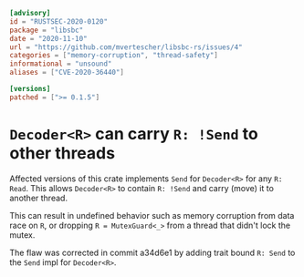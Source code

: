 ```toml
[advisory]
id = "RUSTSEC-2020-0120"
package = "libsbc"
date = "2020-11-10"
url = "https://github.com/mvertescher/libsbc-rs/issues/4"
categories = ["memory-corruption", "thread-safety"]
informational = "unsound"
aliases = ["CVE-2020-36440"]

[versions]
patched = [">= 0.1.5"]
```

# `Decoder<R>` can carry `R: !Send` to other threads

Affected versions of this crate implements `Send` for `Decoder<R>` for any `R: Read`. This allows `Decoder<R>` to contain `R: !Send` and carry (move) it to another thread.

This can result in undefined behavior such as memory corruption from data race on `R`, or dropping `R = MutexGuard<_>` from a thread that didn't lock the mutex.

The flaw was corrected in commit a34d6e1 by adding trait bound `R: Send` to the `Send` impl for `Decoder<R>`.
